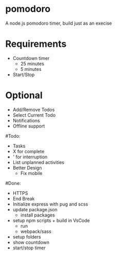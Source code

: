 # pomodoro
A node.js pomodoro timer, build just as an execise

# Requirements
- Countdown timer
    - 25 minutes
    - 5 minutes
- Start/Stop

# Optional
- Add/Remove Todos
- Select Current Todo
- Notifications
- Offline support

#Todo:
- Tasks
- X for complete
- ' for interruption
- List unplanned activities
- Better Design
    - Fix mobile

#Done:
- HTTPS
- End Break
- Initialize express with pug and scss
- update package.json
    - install packages
- setup npm scripts + build in VsCode
    - run 
    - webpack/sass
- setup folders
- show countdown
- start/stop timer
